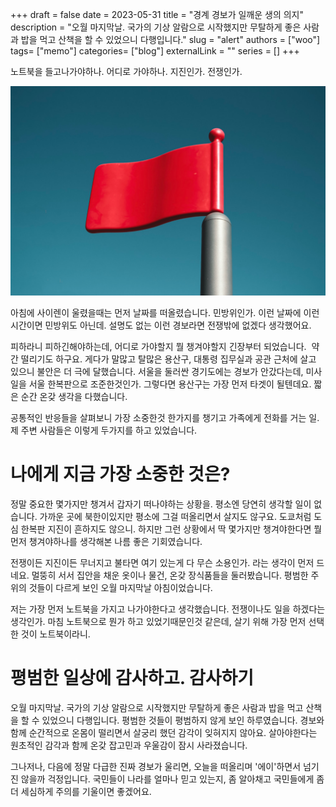 +++ 
draft = false
date = 2023-05-31
title = "경계 경보가 일깨운 생의 의지"
description = "오월 마지막날. 국가의 기상 알람으로 시작했지만 무탈하게 좋은 사람과 밥을 먹고 산책을 할 수 있었으니 다행입니다."
slug = "alert"
authors = ["woo"]
tags= ["memo"]
categories= ["blog"]
externalLink = ""
series = []
+++

노트북을 들고나가야하나. 어디로 가야하나. 지진인가. 전쟁인가.

![](/images/alert-wooworks.png)

아침에 사이렌이 울렸을때는 먼저 날짜를 떠올렸습니다. 민방위인가. 이런 날짜에 이런 시간이면 민방위도 아닌데. 설명도 없는 이런 경보라면 전쟁밖에 없겠다 생각했어요.

피하라니 피하긴해야하는데, 어디로 가야할지 뭘 챙겨야할지 긴장부터 되었습니다.  약간 떨리기도 하구요. 게다가 말많고 탈많은 용산구, 대통령 집무실과 공관 근처에 살고 있으니 불안은 더 극에 달했습니다. 서울을 둘러싼 경기도에는 경보가 안갔다는데, 미사일을 서울 한복판으로 조준한것인가. 그렇다면 용산구는 가장 먼저 타겟이 될텐데요. 짧은 순간 온갖 생각을 다했습니다.

공통적인 반응들을 살펴보니 가장 소중한것 한가지를 챙기고 가족에게 전화를 거는 일. 제 주변 사람들은 이렇게 두가지를 하고 있었습니다.

# 나에게 지금 가장 소중한 것은?
정말 중요한 몇가지만 챙겨서 갑자기 떠나야하는 상황을. 평소엔 당연히 생각할 일이 없습니다. 가까운 곳에 북한이있지만 평소에 그걸 떠올리면서 살지도 않구요. 도쿄처럼 도심 한복판 지진이 흔하지도 않으니. 하지만 그런 상황에서 딱 몇가지만 챙겨야한다면 뭘 먼저 챙겨야하나를 생각해본 나름 좋은 기회였습니다.

전쟁이든 지진이든 무너지고 불타면 여기 있는게 다 무슨 소용인가. 라는 생각이 먼저 드네요. 멀뚱히 서서 집안을 채운 옷이나 물건, 온갖 장식품들을 둘러봤습니다. 평범한 주위의 것들이 다르게 보인 오월 마지막날 아침이었습니다.

저는 가장 먼저 노트북을 가지고 나가야한다고 생각했습니다. 전쟁이나도 일을 하겠다는 생각인가. 마침 노트북으로 뭔가 하고 있었기때문인것 같은데, 살기 위해 가장 먼저 선택한 것이 노트북이라니.

# 평범한 일상에 감사하고. 감사하기
오월 마지막날. 국가의 기상 알람으로 시작했지만 무탈하게 좋은 사람과 밥을 먹고 산책을 할 수 있었으니 다행입니다. 평범한 것들이 평범하지 않게 보인 하루였습니다. 경보와 함께 순간적으로 온몸이 떨리면서 살궁리 했던 감각이 잊혀지지 않아요. 살아야한다는 원초적인 감각과 함께 온갖 잡고민과 우울감이 잠시 사라졌습니다.  

그나저나, 다음에 정말 다급한 진짜 경보가 울리면, 오늘을 떠올리며 '에이'하면서 넘기진 않을까 걱정입니다. 국민들이 나라를 얼마나 믿고 있는지, 좀 알아채고 국민들에게 좀더 세심하게 주의를 기울이면 좋겠어요.


